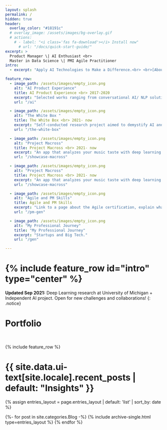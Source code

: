 ```yaml
---
layout: splash
permalink: /
hidden: true
header:
  overlay_color: "#18191c"
  # overlay_image: /assets/images/bg-overlay.gif
  # actions:
    # - label: "<i class='fas fa-download'></i> Install now"
      # url: "/docs/quick-start-guide/"
excerpt: >
  Product Manager \| AI Enthusiast <br>
  Master in Data Science \| PMI Agile Practitioner
intro: 
  - excerpt: "Apply AI Technologies to Make a Difference.<br> <br>[About Me](/bio){: .btn .btn--primary}"

feature_row:
  - image_path: /assets/images/empty_icon.png
    alt: "AI Product Experience"
    title: AI Product Experience <br> 2017-2020
    excerpt: "Selected works ranging from conversational AI/ NLP solutions, model training operations to big data analysis projects."
    url: "/ai"

  - image_path: /assets/images/empty_icon.png
    alt: "The White Box "
    title: The White Box <br> 2021- now
    excerpt: "Self-conducted research project aimed to demystify AI and data science- No more black box."
    url: "/the-white-box"

  - image_path: /assets/images/empty_icon.png
    alt: "Project Macross"
    title: Project Macross <br> 2021- now
    excerpt: "An app that analyzes your music taste with deep learning and NLP technologies."
    url: "/showcase-macross"

  - image_path: /assets/images/empty_icon.png
    alt: "Project Macross"
    title: Project Macross <br> 2021- now
    excerpt: "An app that analyzes your music taste with deep learning and NLP technologies."
    url: "/showcase-macross"

  - image_path: /assets/images/empty_icon.png
    alt: "Agile and PM Skills"
    title: Agile and PM Skills
    excerpt: "Link to a page about the Agile certification, explain what it means; list out the product management skills I process, and project examples; list out the PM tools/ tools that I used"
    url: "/pm-gen"

  - image_path: /assets/images/empty_icon.png
    alt: "My Professional Journey"
    title: "My Professional Journey"
    excerpt: "Startups and Big Tech."
    url: "/gen"

---
```


<h1 class="archive__item-title">{% include feature_row id="intro" type="center" %}</h1>

**Updated Sep 2021:** Deep Learning research at University of Michigan + Independent AI project. Open for new challenges and collaborations!
{: .notice}

<h1 class="archive__item-title">Portfolio</h1><br>

{% include feature_row %}


<h1 class="archive__item-title">{{ site.data.ui-text[site.locale].recent_posts | default: "Insights" }}</h1>

{% assign entries_layout = page.entries_layout | default: 'list' |  sort_by: date %}
<div class="entries-{{ entries_layout }}">
  {%- for post in site.categories.Blog -%}
    {% include archive-single.html type=entries_layout %}
  {% endfor %}
</div>